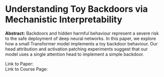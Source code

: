 # Understanding Toy Backdoors via Mechanistic Interpretability
**Abstract:** Backdoors and hidden harmful behaviour represent a severe risk to the safe deployment of deep neural networks. In this paper, we explore how a small Transformer model implements a toy backdoor behaviour. Our head attribution and activation patching experiments suggest that our model uses a single attention head to implement a simple backdoor.

Link to Paper: <br>
Link to Course Page: <br>
